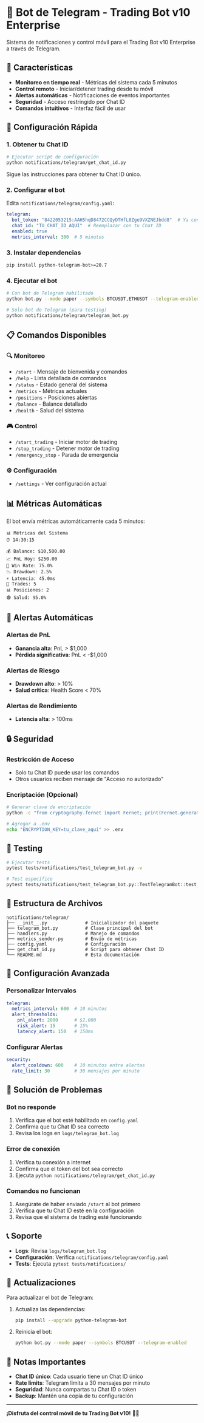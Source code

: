 # 🤖 Bot de Telegram - Trading Bot v10 Enterprise

Sistema de notificaciones y control móvil para el Trading Bot v10 Enterprise a través de Telegram.

## 📱 Características

- **Monitoreo en tiempo real** - Métricas del sistema cada 5 minutos
- **Control remoto** - Iniciar/detener trading desde tu móvil
- **Alertas automáticas** - Notificaciones de eventos importantes
- **Seguridad** - Acceso restringido por Chat ID
- **Comandos intuitivos** - Interfaz fácil de usar

## 🚀 Configuración Rápida

### 1. Obtener tu Chat ID

```bash
# Ejecutar script de configuración
python notifications/telegram/get_chat_id.py
```

Sigue las instrucciones para obtener tu Chat ID único.

### 2. Configurar el bot

Edita `notifications/telegram/config.yaml`:

```yaml
telegram:
  bot_token: "8422053215:AAH5hqD8472CCQyDTHfL8Zge9VXZNEJbdd8"  # Ya configurado
  chat_id: "TU_CHAT_ID_AQUI"  # Reemplazar con tu Chat ID
  enabled: true
  metrics_interval: 300  # 5 minutos
```

### 3. Instalar dependencias

```bash
pip install python-telegram-bot>=20.7
```

### 4. Ejecutar el bot

```bash
# Con bot de Telegram habilitado
python bot.py --mode paper --symbols BTCUSDT,ETHUSDT --telegram-enabled

# Solo bot de Telegram (para testing)
python notifications/telegram/telegram_bot.py
```

## 📋 Comandos Disponibles

### 🔍 Monitoreo
- `/start` - Mensaje de bienvenida y comandos
- `/help` - Lista detallada de comandos
- `/status` - Estado general del sistema
- `/metrics` - Métricas actuales
- `/positions` - Posiciones abiertas
- `/balance` - Balance detallado
- `/health` - Salud del sistema

### 🎮 Control
- `/start_trading` - Iniciar motor de trading
- `/stop_trading` - Detener motor de trading
- `/emergency_stop` - Parada de emergencia

### ⚙️ Configuración
- `/settings` - Ver configuración actual

## 📊 Métricas Automáticas

El bot envía métricas automáticamente cada 5 minutos:

```
📊 Métricas del Sistema
⏰ 14:30:15

💰 Balance: $10,500.00
📈 PnL Hoy: $250.00
🎯 Win Rate: 75.0%
📉 Drawdown: 2.5%
⚡ Latencia: 45.0ms
🔄 Trades: 5
📊 Posiciones: 2
🟢 Salud: 95.0%
```

## 🚨 Alertas Automáticas

### Alertas de PnL
- **Ganancia alta**: PnL > $1,000
- **Pérdida significativa**: PnL < -$1,000

### Alertas de Riesgo
- **Drawdown alto**: > 10%
- **Salud crítica**: Health Score < 70%

### Alertas de Rendimiento
- **Latencia alta**: > 100ms

## 🔒 Seguridad

### Restricción de Acceso
- Solo tu Chat ID puede usar los comandos
- Otros usuarios reciben mensaje de "Acceso no autorizado"

### Encriptación (Opcional)
```bash
# Generar clave de encriptación
python -c "from cryptography.fernet import Fernet; print(Fernet.generate_key().decode())"

# Agregar a .env
echo "ENCRYPTION_KEY=tu_clave_aqui" >> .env
```

## 🧪 Testing

```bash
# Ejecutar tests
pytest tests/notifications/test_telegram_bot.py -v

# Test específico
pytest tests/notifications/test_telegram_bot.py::TestTelegramBot::test_send_message_success -v
```

## 📁 Estructura de Archivos

```
notifications/telegram/
├── __init__.py              # Inicializador del paquete
├── telegram_bot.py          # Clase principal del bot
├── handlers.py              # Manejo de comandos
├── metrics_sender.py        # Envío de métricas
├── config.yaml              # Configuración
├── get_chat_id.py           # Script para obtener Chat ID
└── README.md                # Esta documentación
```

## 🔧 Configuración Avanzada

### Personalizar Intervalos
```yaml
telegram:
  metrics_interval: 600  # 10 minutos
  alert_thresholds:
    pnl_alert: 2000      # $2,000
    risk_alert: 15       # 15%
    latency_alert: 150   # 150ms
```

### Configurar Alertas
```yaml
security:
  alert_cooldown: 600    # 10 minutos entre alertas
  rate_limit: 30         # 30 mensajes por minuto
```

## 🐛 Solución de Problemas

### Bot no responde
1. Verifica que el bot esté habilitado en `config.yaml`
2. Confirma que tu Chat ID sea correcto
3. Revisa los logs en `logs/telegram_bot.log`

### Error de conexión
1. Verifica tu conexión a internet
2. Confirma que el token del bot sea correcto
3. Ejecuta `python notifications/telegram/get_chat_id.py`

### Comandos no funcionan
1. Asegúrate de haber enviado `/start` al bot primero
2. Verifica que tu Chat ID esté en la configuración
3. Revisa que el sistema de trading esté funcionando

## 📞 Soporte

- **Logs**: Revisa `logs/telegram_bot.log`
- **Configuración**: Verifica `notifications/telegram/config.yaml`
- **Tests**: Ejecuta `pytest tests/notifications/`

## 🔄 Actualizaciones

Para actualizar el bot de Telegram:

1. Actualiza las dependencias:
   ```bash
   pip install --upgrade python-telegram-bot
   ```

2. Reinicia el bot:
   ```bash
   python bot.py --mode paper --symbols BTCUSDT --telegram-enabled
   ```

## 📝 Notas Importantes

- **Chat ID único**: Cada usuario tiene un Chat ID único
- **Rate limits**: Telegram limita a 30 mensajes por minuto
- **Seguridad**: Nunca compartas tu Chat ID o token
- **Backup**: Mantén una copia de tu configuración

---

**¡Disfruta del control móvil de tu Trading Bot v10!** 🚀📱
